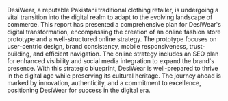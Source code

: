DesiWear, a reputable Pakistani traditional clothing retailer, is undergoing a vital transition into the digital realm to adapt to the evolving landscape of commerce. This report has presented a comprehensive plan for DesiWear's digital transformation, encompassing the creation of an online fashion store prototype and a well-structured online strategy. The prototype focuses on user-centric design, brand consistency, mobile responsiveness, trust-building, and efficient navigation. The online strategy includes an SEO plan for enhanced visibility and social media integration to expand the brand's presence. With this strategic blueprint, DesiWear is well-prepared to thrive in the digital age while preserving its cultural heritage. The journey ahead is marked by innovation, authenticity, and a commitment to excellence, positioning DesiWear for success in the digital era.
